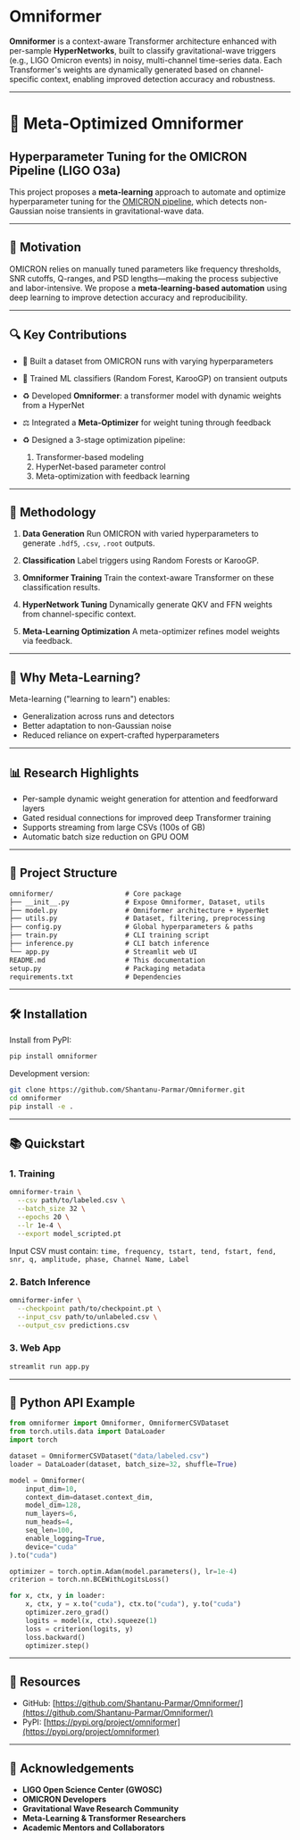 # Omniformer

**Omniformer** is a context-aware Transformer architecture enhanced with per-sample **HyperNetworks**, built to classify gravitational-wave triggers (e.g., LIGO Omicron events) in noisy, multi-channel time-series data. Each Transformer's weights are dynamically generated based on channel-specific context, enabling improved detection accuracy and robustness.

---

# 🧠 Meta-Optimized Omniformer

## Hyperparameter Tuning for the OMICRON Pipeline (LIGO O3a)

This project proposes a **meta-learning** approach to automate and optimize hyperparameter tuning for the [OMICRON pipeline](https://gw-openscience.org/omicron/), which detects non-Gaussian noise transients in gravitational-wave data.

---

## 🚀 Motivation

OMICRON relies on manually tuned parameters like frequency thresholds, SNR cutoffs, Q-ranges, and PSD lengths—making the process subjective and labor-intensive.
We propose a **meta-learning-based automation** using deep learning to improve detection accuracy and reproducibility.

---

## 🔍 Key Contributions

* 📁 Built a dataset from OMICRON runs with varying hyperparameters
* 🧠 Trained ML classifiers (Random Forest, KarooGP) on transient outputs
* ♻️ Developed **Omniformer**: a transformer model with dynamic weights from a HyperNet
* ⚖️ Integrated a **Meta-Optimizer** for weight tuning through feedback
* ♻️ Designed a 3-stage optimization pipeline:

  1. Transformer-based modeling
  2. HyperNet-based parameter control
  3. Meta-optimization with feedback learning

---

## 🧪 Methodology

1. **Data Generation**
   Run OMICRON with varied hyperparameters to generate `.hdf5`, `.csv`, `.root` outputs.

2. **Classification**
   Label triggers using Random Forests or KarooGP.

3. **Omniformer Training**
   Train the context-aware Transformer on these classification results.

4. **HyperNetwork Tuning**
   Dynamically generate QKV and FFN weights from channel-specific context.

5. **Meta-Learning Optimization**
   A meta-optimizer refines model weights via feedback.

---

## 🤖 Why Meta-Learning?

Meta-learning ("learning to learn") enables:

* Generalization across runs and detectors
* Better adaptation to non-Gaussian noise
* Reduced reliance on expert-crafted hyperparameters

---

## 📊 Research Highlights

* Per-sample dynamic weight generation for attention and feedforward layers
* Gated residual connections for improved deep Transformer training
* Supports streaming from large CSVs (100s of GB)
* Automatic batch size reduction on GPU OOM

---

## 📄 Project Structure

```txt
omniformer/                  # Core package
├── __init__.py              # Expose Omniformer, Dataset, utils
├── model.py                 # Omniformer architecture + HyperNet
├── utils.py                 # Dataset, filtering, preprocessing
├── config.py                # Global hyperparameters & paths
├── train.py                 # CLI training script
├── inference.py             # CLI batch inference
└── app.py                   # Streamlit web UI
README.md                    # This documentation
setup.py                     # Packaging metadata
requirements.txt             # Dependencies
```

---

## 🛠️ Installation

Install from PyPI:

```bash
pip install omniformer
```

Development version:

```bash
git clone https://github.com/Shantanu-Parmar/Omniformer.git
cd omniformer
pip install -e .
```

---

## 📚 Quickstart

### 1. Training

```bash
omniformer-train \
  --csv path/to/labeled.csv \
  --batch_size 32 \
  --epochs 20 \
  --lr 1e-4 \
  --export model_scripted.pt
```

Input CSV must contain: `time, frequency, tstart, tend, fstart, fend, snr, q, amplitude, phase, Channel Name, Label`

### 2. Batch Inference

```bash
omniformer-infer \
  --checkpoint path/to/checkpoint.pt \
  --input_csv path/to/unlabeled.csv \
  --output_csv predictions.csv
```

### 3. Web App

```bash
streamlit run app.py
```

---

## 📲 Python API Example

```python
from omniformer import Omniformer, OmniformerCSVDataset
from torch.utils.data import DataLoader
import torch

dataset = OmniformerCSVDataset("data/labeled.csv")
loader = DataLoader(dataset, batch_size=32, shuffle=True)

model = Omniformer(
    input_dim=10,
    context_dim=dataset.context_dim,
    model_dim=128,
    num_layers=6,
    num_heads=4,
    seq_len=100,
    enable_logging=True,
    device="cuda"
).to("cuda")

optimizer = torch.optim.Adam(model.parameters(), lr=1e-4)
criterion = torch.nn.BCEWithLogitsLoss()

for x, ctx, y in loader:
    x, ctx, y = x.to("cuda"), ctx.to("cuda"), y.to("cuda")
    optimizer.zero_grad()
    logits = model(x, ctx).squeeze(1)
    loss = criterion(logits, y)
    loss.backward()
    optimizer.step()
```
---


## 🔗 Resources

* GitHub: [https://github.com/Shantanu-Parmar/Omniformer/](https://github.com/Shantanu-Parmar/Omniformer/)
* PyPI: [https://pypi.org/project/omniformer](https://pypi.org/project/omniformer)

---

## 🙏 Acknowledgements

* **LIGO Open Science Center (GWOSC)**
* **OMICRON Developers**
* **Gravitational Wave Research Community**
* **Meta-Learning & Transformer Researchers**
* **Academic Mentors and Collaborators**
